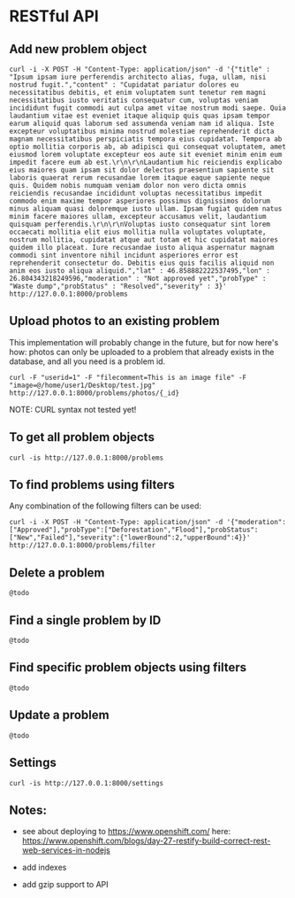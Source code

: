 # RESTful API

## Add new problem object

```
curl -i -X POST -H "Content-Type: application/json" -d '{"title" : "Ipsum ipsam iure perferendis architecto alias, fuga, ullam, nisi nostrud fugit.","content" : "Cupidatat pariatur dolores eu necessitatibus debitis, et enim voluptatem sunt tenetur rem magni necessitatibus iusto veritatis consequatur cum, voluptas veniam incididunt fugit commodi aut culpa amet vitae nostrum modi saepe. Quia laudantium vitae est eveniet itaque aliquip quis quas ipsam tempor earum aliquid quas laborum sed assumenda veniam nam id aliqua. Iste excepteur voluptatibus minima nostrud molestiae reprehenderit dicta magnam necessitatibus perspiciatis tempora eius cupidatat. Tempora ab optio mollitia corporis ab, ab adipisci qui consequat voluptatem, amet eiusmod lorem voluptate excepteur eos aute sit eveniet minim enim eum impedit facere eum ab est.\r\n\r\nLaudantium hic reiciendis explicabo eius maiores quam ipsam sit dolor delectus praesentium sapiente sit laboris quaerat rerum recusandae lorem itaque eaque sapiente neque quis. Quidem nobis numquam veniam dolor non vero dicta omnis reiciendis recusandae incididunt voluptas necessitatibus impedit commodo enim maxime tempor asperiores possimus dignissimos dolorum minus aliquam quasi doloremque iusto ullam. Ipsam fugiat quidem natus minim facere maiores ullam, excepteur accusamus velit, laudantium quisquam perferendis.\r\n\r\nVoluptas iusto consequatur sint lorem occaecati mollitia elit eius mollitia nulla voluptates voluptate, nostrum mollitia, cupidatat atque aut totam et hic cupidatat maiores quidem illo placeat. Iure recusandae iusto aliqua aspernatur magnam commodi sint inventore nihil incidunt asperiores error est reprehenderit consectetur do. Debitis eius quis facilis aliquid non anim eos iusto aliqua aliquid.","lat" : 46.858882222537495,"lon" : 26.804343218249596,"moderation" : "Not approved yet","probType" : "Waste dump","probStatus" : "Resolved","severity" : 3}' http://127.0.0.1:8000/problems 
```

## Upload photos to an existing problem

This implementation will probably change in the future, but for now here's how: 
photos can only be uploaded to a problem that already exists in the database, and all you need is a problem id.

```
curl -F "userid=1" -F "filecomment=This is an image file" -F "image=@/home/user1/Desktop/test.jpg" http://127.0.0.1:8000/problems/photos/{_id}
```

NOTE: CURL syntax not tested yet!

## To get all problem objects

```
curl -is http://127.0.0.1:8000/problems
```

## To find problems using filters

Any combination of the following filters can be used:

```
curl -i -X POST -H "Content-Type: application/json" -d '{"moderation":["Approved"],"probType":["Deforestation","Flood"],"probStatus":["New","Failed"],"severity":{"lowerBound":2,"upperBound":4}}' http://127.0.0.1:8000/problems/filter
```

## Delete a problem

```
@todo
```

## Find a single problem by ID

```
@todo
```

## Find specific problem objects using filters

```
@todo
```

## Update a problem

```
@todo
```

## Settings

```
curl -is http://127.0.0.1:8000/settings
```

## Notes:

 - see about deploying to https://www.openshift.com/ here: https://www.openshift.com/blogs/day-27-restify-build-correct-rest-web-services-in-nodejs

 - add indexes

 - add gzip support to API
